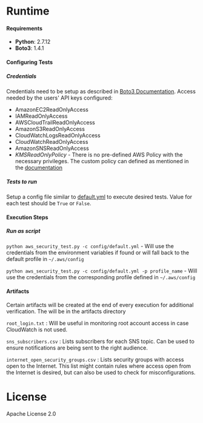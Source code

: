 # Runtime
#### Requirements
- **Python**: 2.7.12
- **Boto3**: 1.4.1

#### Configuring Tests

##### Credentials

Credentials need to be setup as described in [Boto3 Documentation](http://boto3.readthedocs.io/en/latest/guide/configuration.html).
Access needed by the users' API keys configured:

- AmazonEC2ReadOnlyAccess
- IAMReadOnlyAccess
- AWSCloudTrailReadOnlyAccess
- AmazonS3ReadOnlyAccess
- CloudWatchLogsReadOnlyAccess
- CloudWatchReadOnlyAccess
- AmazonSNSReadOnlyAccess
- *KMSReadOnlyPolicy* - There is no pre-defined AWS Policy with the necessary privileges. The custom policy can defined as mentioned in the [documentation](https://docs.aws.amazon.com/kms/latest/developerguide/iam-policies.html#iam-policy-example-read-only-console)

##### Tests to run

Setup a config file similar to [default.yml](https://github.com/mikhailadvani/aws-security-test/blob/master/config/default.yml) to execute desired tests. Value for each test should be `True` or `False`.

#### Execution Steps

##### Run as script
`python aws_security_test.py -c config/default.yml` - Will use the credentials from the environment variables if found or will fall back to the default profile in `~/.aws/config`

`python aws_security_test.py -c config/default.yml -p profile_name` - Will use the credentials from the corresponding profile defined in `~/.aws/config`

#### Artifacts

Certain artifacts will be created at the end of every execution for additional verification. The will be in the artifacts directory

`root_login.txt` : Will be useful in monitoring root account access in case CloudWatch is not used.

`sns_subscribers.csv` : Lists subscribers for each SNS topic. Can be used to ensure notifications are being sent to the right audience.

`internet_open_security_groups.csv` : Lists security groups with access open to the Internet. This list might contain rules where access open from the Internet is desired, but can also be used to check for misconfigurations.

# License
Apache License 2.0



